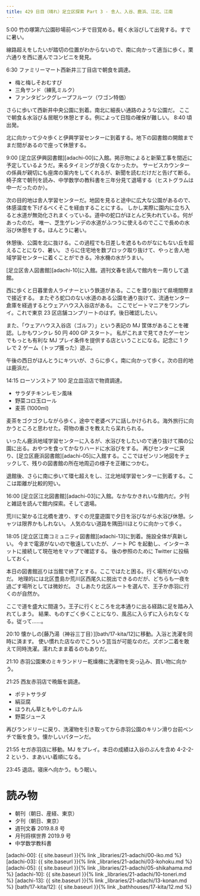 ```yaml
---
title: 429 日目（晴れ）足立区探索 Part 3 - 舎人、入谷、鹿浜、江北、江南
---
```


5:00 竹の塚第六公園砂場前ベンチで目覚める。軽く水浴びして出発する。すでに暑い。

線路超えをしたいが踏切の位置がわからないので、南に向かって適当に歩く。栗六通りを西に進んでコンビニを発見。

6:30 ファミリーマート西新井三丁目店で朝食を調達。
* 梅と梅しそおむすび
* 三角サンド（練乳ミルク）
* ファンタピンクグレープフルーツ（ワゴン特価）

さらに歩いて西新井中央公園に到着。南北に細長い通路のような公園だ。
ここで朝食＆水浴び＆居眠り休憩とする。例によって日陰の確保が難しい。
8:40 頃出発。

北に向かって少々歩くと伊興学習センターに到着する。地下の図書館の開館までまだ間があるので座って休憩する。

9:00 [足立区伊興図書館][adachi-00]に入館。掲示物によると新築工事を間近に予定しているようだ。来るタイミングが良くなかったか。
サービスカウンターの係員が親切にも座席の案内をしてくれるが、新聞を読むだけだと告げて断る。
椅子席で朝刊を読み、中学数学の教科書を三年分見て退場する（ヒストグラムは中一だったのか）。

次の目的地は舎人学習センターだ。地図を見ると途中に広大な公園があるので、体感温度を下げるべくそこを経由することにする。
しかし実際に園内に立ち入ると水道が無効化されまくっている。道中の蛇口がほとんど失われている。何があったのだ。
唯一、芝生ゲレンデの水道がふつうに使えるのでここで長めの水浴び休憩をする。ほんとうに暑い。

休憩後、公園を北に抜ける。この過程でも日差しを遮るものがなにもない丘を超えることになり、暑い。
さらに住宅地を数ブロック取り抜けて、やっと舎人地域学習センターに着くことができる。冷水機の水がうまい。

[足立区舎人図書館][adachi-10]に入館。週刊文春を読んで館内を一周りして退館。

西に歩くと日暮里舎人ライナーという鉄道がある。ここを潜り抜けて県境間際まで接近する。
またぞろ蛇口のない水道のある公園を通り抜けて、流通センター倉庫を経過するとウェアハウス入谷店がある。
ここでビートマニアをワンプレイ。これで東京 23 区店舗コンプリートのはず。後日確認したい。

また、「ウェアハウス入谷店（ゴルフ）」という表記の MJ 筐体があることを確認。しかもワンクレ 50 円 400 GP スタート。
私がこれまで見てきたゲーセンでもっとも有利な MJ プレイ条件を提供する店ということになる。記念に 1 クレで 2 ゲーム（トップ獲った）遊ぶ。

午後の西日がほんとうにキツいが、さらに歩く。南に向かって歩く。次の目的地は鹿浜だ。

14:15 ローソンストア 100 足立皿沼店で物資調達。
* サラダチキンレモン風味
* 野菜コロ玉ロール
* 麦茶 (1000ml)

麦茶をゴクゴクしながら歩く。途中で老婆ペアに話しかけられる。海外旅行に向かうところと思わせた。荷物の重さを教えたら呆れられる。

いったん鹿浜地域学習センターに入るが、水浴びをしたいので通り抜けて隣の公園に出る。おやつを食ってかなりハードに水浴びをする。
再びセンターに戻り、[足立区鹿浜図書館][adachi-05]に入館する。ここではゼンリン地図をチェックして、残りの図書館の所在地周辺の様子を正確につかむ。

退館後、さらに南に歩いて環七超えをし、江北地域学習センターに到着する。ここは距離が比較的短い。

16:00 [足立区江北図書館][adachi-03]に入館。なかなかきれいな館内だ。夕刊と雑誌を読んで館内探索。そして退場。

荒川に架かる江北橋を渡り、すぐの児童遊園で夕日を浴びながら水浴び休憩。シャツは限界かもしれない。
人気のない道路を隅田川ほとりに向かって歩く。

18:05 [足立区江南コミュニティ図書館][adachi-13]に到着。施設全体が真新しい。
今まで電源がないので敬遠していたが、ノート PC を起動し、インターネットに接続して現在地をマップで確認する。
後の参照のために Twitter に投稿しておく。

本日の図書館巡りは当館で終了とする。ここではたと困る。行く場所がないのだ。
地理的には北区豊島か荒川区西尾久に脱出できるのだが、どちらも一夜を過ごす場所としては微妙だ。
さしあたり北区ルートを選んで、王子か赤羽に行くのが自然か。

ここで道を盛大に間違う。王子に行くところを北本通りに出る経路に足を踏み入れてしまう。
結果、ものすごく歩くことになり、風呂に入らずに入られなくなる。従って……。

20:10 懐かしの[藤乃湯（神谷三丁目）][bath/17-kita/12]に移動。入浴と洗濯を同時に済ます。
使い慣れた店なのでこういう芸当が可能なのだ。ズボン二着を敢えて同時洗濯。濡れたまま着るのもありだ。

21:10 赤羽公園東のミキランドリー乾燥機に洗濯物を突っ込み、買い物に向かう。

21:25 西友赤羽店で晩飯を調達。
* ポテトサラダ
* 絹豆腐
* ほうれん草ともやしのナムル
* 野菜ジュース

再びランドリーに戻り、洗濯物を引き取ってから赤羽公園のキリン滑り台前ベンチで飯を食う。懐かしいパターンだ。

21:55 セガ赤羽店に移動。MJ をプレイ。本日の成績は入谷のぶんを含め 4-2-2-2 という、まあいい着順になる。

23:45 退店。寝床へ向かう。もう眠い。

# 読み物

* 朝刊（朝日、産経、東京）
* 夕刊（朝日、東京）
* 週刊文春 2019.8.8 号
* 月刊将棋世界 2019.9 号
* 中学数学教科書

[adachi-00]: {{ site.baseurl }}{% link _libraries/21-adachi/00-iko.md %}
[adachi-03]: {{ site.baseurl }}{% link _libraries/21-adachi/03-kohoku.md %}
[adachi-05]: {{ site.baseurl }}{% link _libraries/21-adachi/05-shikahama.md %}
[adachi-10]: {{ site.baseurl }}{% link _libraries/21-adachi/10-toneri.md %}
[adachi-13]: {{ site.baseurl }}{% link _libraries/21-adachi/13-konan.md %}
[bath/17-kita/12]: {{ site.baseurl }}{% link _bathhouses/17-kita/12.md %}
